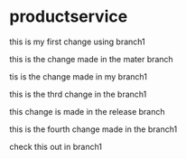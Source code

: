 # productservice

this is my first change using branch1

this is the change made in the mater branch

tis is the change made in my branch1

this is the thrd change in the branch1


this change is made in the release branch

this is the fourth change made in the branch1

check this out in branch1 
